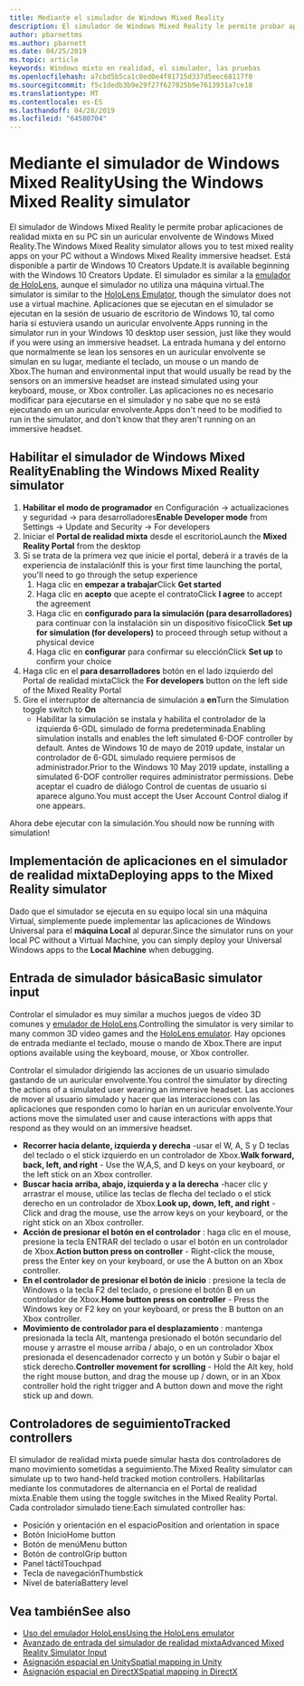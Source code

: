 ```yaml
---
title: Mediante el simulador de Windows Mixed Reality
description: El simulador de Windows Mixed Reality le permite probar aplicaciones de realidad mixta en su PC sin un auricular envolvente de Windows Mixed Reality.
author: pbarnettms
ms.author: pbarnett
ms.date: 04/25/2019
ms.topic: article
keywords: Windows mixto en realidad, el simulador, las pruebas
ms.openlocfilehash: a7cbd5b5ca1c0ed0e4f81715d337d5eec68117f0
ms.sourcegitcommit: f5c1dedb3b9e29f27f627025b9e7613931a7ce18
ms.translationtype: MT
ms.contentlocale: es-ES
ms.lasthandoff: 04/28/2019
ms.locfileid: "64580704"
---
```

# <a name="using-the-windows-mixed-reality-simulator"></a><span data-ttu-id="16344-104">Mediante el simulador de Windows Mixed Reality</span><span class="sxs-lookup"><span data-stu-id="16344-104">Using the Windows Mixed Reality simulator</span></span>

<span data-ttu-id="16344-105">El simulador de Windows Mixed Reality le permite probar aplicaciones de realidad mixta en su PC sin un auricular envolvente de Windows Mixed Reality.</span><span class="sxs-lookup"><span data-stu-id="16344-105">The Windows Mixed Reality simulator allows you to test mixed reality apps on your PC without a Windows Mixed Reality immersive headset.</span></span> <span data-ttu-id="16344-106">Está disponible a partir de Windows 10 Creators Update.</span><span class="sxs-lookup"><span data-stu-id="16344-106">It is available beginning with the Windows 10 Creators Update.</span></span> <span data-ttu-id="16344-107">El simulador es similar a la [emulador de HoloLens](using-the-hololens-emulator.md), aunque el simulador no utiliza una máquina virtual.</span><span class="sxs-lookup"><span data-stu-id="16344-107">The simulator is similar to the [HoloLens Emulator](using-the-hololens-emulator.md), though the simulator does not use a virtual machine.</span></span> <span data-ttu-id="16344-108">Aplicaciones que se ejecutan en el simulador se ejecutan en la sesión de usuario de escritorio de Windows 10, tal como haría si estuviera usando un auricular envolvente.</span><span class="sxs-lookup"><span data-stu-id="16344-108">Apps running in the simulator run in your Windows 10 desktop user session, just like they would if you were using an immersive headset.</span></span> <span data-ttu-id="16344-109">La entrada humana y del entorno que normalmente se lean los sensores en un auricular envolvente se simulan en su lugar, mediante el teclado, un mouse o un mando de Xbox.</span><span class="sxs-lookup"><span data-stu-id="16344-109">The human and environmental input that would usually be read by the sensors on an immersive headset are instead simulated using your keyboard, mouse, or Xbox controller.</span></span> <span data-ttu-id="16344-110">Las aplicaciones no es necesario modificar para ejecutarse en el simulador y no sabe que no se está ejecutando en un auricular envolvente.</span><span class="sxs-lookup"><span data-stu-id="16344-110">Apps don't need to be modified to run in the simulator, and don't know that they aren't running on an immersive headset.</span></span>

## <a name="enabling-the-windows-mixed-reality-simulator"></a><span data-ttu-id="16344-111">Habilitar el simulador de Windows Mixed Reality</span><span class="sxs-lookup"><span data-stu-id="16344-111">Enabling the Windows Mixed Reality simulator</span></span>

1. <span data-ttu-id="16344-112">**Habilitar el modo de programador** en Configuración -> actualizaciones y seguridad -> para desarrolladores</span><span class="sxs-lookup"><span data-stu-id="16344-112">**Enable Developer mode** from Settings -> Update and Security -> For developers</span></span>
2. <span data-ttu-id="16344-113">Iniciar el **Portal de realidad mixta** desde el escritorio</span><span class="sxs-lookup"><span data-stu-id="16344-113">Launch the **Mixed Reality Portal** from the desktop</span></span>
3. <span data-ttu-id="16344-114">Si se trata de la primera vez que inicie el portal, deberá ir a través de la experiencia de instalación</span><span class="sxs-lookup"><span data-stu-id="16344-114">If this is your first time launching the portal, you'll need to go through the setup experience</span></span>
   1. <span data-ttu-id="16344-115">Haga clic en **empezar a trabajar**</span><span class="sxs-lookup"><span data-stu-id="16344-115">Click **Get started**</span></span>
   2. <span data-ttu-id="16344-116">Haga clic en **acepto** que acepte el contrato</span><span class="sxs-lookup"><span data-stu-id="16344-116">Click **I agree** to accept the agreement</span></span>
   3. <span data-ttu-id="16344-117">Haga clic en **configurado para la simulación (para desarrolladores)** para continuar con la instalación sin un dispositivo físico</span><span class="sxs-lookup"><span data-stu-id="16344-117">Click **Set up for simulation (for developers)** to proceed through setup without a physical device</span></span>
   4. <span data-ttu-id="16344-118">Haga clic en **configurar** para confirmar su elección</span><span class="sxs-lookup"><span data-stu-id="16344-118">Click **Set up** to confirm your choice</span></span>
4. <span data-ttu-id="16344-119">Haga clic en el **para desarrolladores** botón en el lado izquierdo del Portal de realidad mixta</span><span class="sxs-lookup"><span data-stu-id="16344-119">Click the **For developers** button on the left side of the Mixed Reality Portal</span></span>
5. <span data-ttu-id="16344-120">Gire el interruptor de alternancia de simulación a **en**</span><span class="sxs-lookup"><span data-stu-id="16344-120">Turn the Simulation toggle switch to **On**</span></span>
   * <span data-ttu-id="16344-121">Habilitar la simulación se instala y habilita el controlador de la izquierda 6-GDL simulado de forma predeterminada.</span><span class="sxs-lookup"><span data-stu-id="16344-121">Enabling simulation installs and enables the left simulated 6-DOF controller by default.</span></span>  <span data-ttu-id="16344-122">Antes de Windows 10 de mayo de 2019 update, instalar un controlador de 6-GDL simulado requiere permisos de administrador.</span><span class="sxs-lookup"><span data-stu-id="16344-122">Prior to the Windows 10 May 2019 update, installing a simulated 6-DOF controller requires administrator permissions.</span></span>  <span data-ttu-id="16344-123">Debe aceptar el cuadro de diálogo Control de cuentas de usuario si aparece alguno.</span><span class="sxs-lookup"><span data-stu-id="16344-123">You must accept the User Account Control dialog if one appears.</span></span>

<span data-ttu-id="16344-124">Ahora debe ejecutar con la simulación.</span><span class="sxs-lookup"><span data-stu-id="16344-124">You should now be running with simulation!</span></span>

## <a name="deploying-apps-to-the-mixed-reality-simulator"></a><span data-ttu-id="16344-125">Implementación de aplicaciones en el simulador de realidad mixta</span><span class="sxs-lookup"><span data-stu-id="16344-125">Deploying apps to the Mixed Reality simulator</span></span>

<span data-ttu-id="16344-126">Dado que el simulador se ejecuta en su equipo local sin una máquina Virtual, simplemente puede implementar las aplicaciones de Windows Universal para el **máquina Local** al depurar.</span><span class="sxs-lookup"><span data-stu-id="16344-126">Since the simulator runs on your local PC without a Virtual Machine, you can simply deploy your Universal Windows apps to the **Local Machine** when debugging.</span></span>

## <a name="basic-simulator-input"></a><span data-ttu-id="16344-127">Entrada de simulador básica</span><span class="sxs-lookup"><span data-stu-id="16344-127">Basic simulator input</span></span>

<span data-ttu-id="16344-128">Controlar el simulador es muy similar a muchos juegos de vídeo 3D comunes y [emulador de HoloLens](using-the-hololens-emulator.md).</span><span class="sxs-lookup"><span data-stu-id="16344-128">Controlling the simulator is very similar to many common 3D video games and the [HoloLens emulator](using-the-hololens-emulator.md).</span></span> <span data-ttu-id="16344-129">Hay opciones de entrada mediante el teclado, mouse o mando de Xbox.</span><span class="sxs-lookup"><span data-stu-id="16344-129">There are input options available using the keyboard, mouse, or Xbox controller.</span></span>

<span data-ttu-id="16344-130">Controlar el simulador dirigiendo las acciones de un usuario simulado gastando de un auricular envolvente.</span><span class="sxs-lookup"><span data-stu-id="16344-130">You control the simulator by directing the actions of a simulated user wearing an immersive headset.</span></span> <span data-ttu-id="16344-131">Las acciones de mover al usuario simulado y hacer que las interacciones con las aplicaciones que responden como lo harían en un auricular envolvente.</span><span class="sxs-lookup"><span data-stu-id="16344-131">Your actions move the simulated user and cause interactions with apps that respond as they would on an immersive headset.</span></span>
* <span data-ttu-id="16344-132">**Recorrer hacia delante, izquierda y derecha** -usar el W, A, S y D teclas del teclado o el stick izquierdo en un controlador de Xbox.</span><span class="sxs-lookup"><span data-stu-id="16344-132">**Walk forward, back, left, and right** - Use the W,A,S, and D keys on your keyboard, or the left stick on an Xbox controller.</span></span>
* <span data-ttu-id="16344-133">**Buscar hacia arriba, abajo, izquierda y a la derecha** -hacer clic y arrastrar el mouse, utilice las teclas de flecha del teclado o el stick derecho en un controlador de Xbox.</span><span class="sxs-lookup"><span data-stu-id="16344-133">**Look up, down, left, and right** - Click and drag the mouse, use the arrow keys on your keyboard, or the right stick on an Xbox controller.</span></span>
* <span data-ttu-id="16344-134">**Acción de presionar el botón en el controlador** : haga clic en el mouse, presione la tecla ENTRAR del teclado o usar el botón en un controlador de Xbox.</span><span class="sxs-lookup"><span data-stu-id="16344-134">**Action button press on controller** - Right-click the mouse, press the Enter key on your keyboard, or use the A button on an Xbox controller.</span></span>
* <span data-ttu-id="16344-135">**En el controlador de presionar el botón de inicio** : presione la tecla de Windows o la tecla F2 del teclado, o presione el botón B en un controlador de Xbox.</span><span class="sxs-lookup"><span data-stu-id="16344-135">**Home button press on controller** - Press the Windows key or F2 key on your keyboard, or press the B button on an Xbox controller.</span></span>
* <span data-ttu-id="16344-136">**Movimiento de controlador para el desplazamiento** : mantenga presionada la tecla Alt, mantenga presionado el botón secundario del mouse y arrastre el mouse arriba / abajo, o en un controlador Xbox presionada el desencadenador correcto y un botón y Subir o bajar el stick derecho.</span><span class="sxs-lookup"><span data-stu-id="16344-136">**Controller movement for scrolling** - Hold the Alt key, hold the right mouse button, and drag the mouse up / down, or in an Xbox controller hold the right trigger and A button down and move the right stick up and down.</span></span>

## <a name="tracked-controllers"></a><span data-ttu-id="16344-137">Controladores de seguimiento</span><span class="sxs-lookup"><span data-stu-id="16344-137">Tracked controllers</span></span>

<span data-ttu-id="16344-138">El simulador de realidad mixta puede simular hasta dos controladores de mano movimiento sometidas a seguimiento.</span><span class="sxs-lookup"><span data-stu-id="16344-138">The Mixed Reality simulator can simulate up to two hand-held tracked motion controllers.</span></span> <span data-ttu-id="16344-139">Habilitarlas mediante los conmutadores de alternancia en el Portal de realidad mixta.</span><span class="sxs-lookup"><span data-stu-id="16344-139">Enable them using the toggle switches in the Mixed Reality Portal.</span></span> <span data-ttu-id="16344-140">Cada controlador simulado tiene:</span><span class="sxs-lookup"><span data-stu-id="16344-140">Each simulated controller has:</span></span>
* <span data-ttu-id="16344-141">Posición y orientación en el espacio</span><span class="sxs-lookup"><span data-stu-id="16344-141">Position and orientation in space</span></span>
* <span data-ttu-id="16344-142">Botón Inicio</span><span class="sxs-lookup"><span data-stu-id="16344-142">Home button</span></span>
* <span data-ttu-id="16344-143">Botón de menú</span><span class="sxs-lookup"><span data-stu-id="16344-143">Menu button</span></span>
* <span data-ttu-id="16344-144">Botón de control</span><span class="sxs-lookup"><span data-stu-id="16344-144">Grip button</span></span>
* <span data-ttu-id="16344-145">Panel táctil</span><span class="sxs-lookup"><span data-stu-id="16344-145">Touchpad</span></span>
* <span data-ttu-id="16344-146">Tecla de navegación</span><span class="sxs-lookup"><span data-stu-id="16344-146">Thumbstick</span></span>
* <span data-ttu-id="16344-147">Nivel de batería</span><span class="sxs-lookup"><span data-stu-id="16344-147">Battery level</span></span>

## <a name="see-also"></a><span data-ttu-id="16344-148">Vea también</span><span class="sxs-lookup"><span data-stu-id="16344-148">See also</span></span>
* [<span data-ttu-id="16344-149">Uso del emulador HoloLens</span><span class="sxs-lookup"><span data-stu-id="16344-149">Using the HoloLens emulator</span></span>](using-the-hololens-emulator.md)
* [<span data-ttu-id="16344-150">Avanzado de entrada del simulador de realidad mixta</span><span class="sxs-lookup"><span data-stu-id="16344-150">Advanced Mixed Reality Simulator Input</span></span>](advanced-hololens-emulator-and-mixed-reality-simulator-input.md)
* [<span data-ttu-id="16344-151">Asignación espacial en Unity</span><span class="sxs-lookup"><span data-stu-id="16344-151">Spatial mapping in Unity</span></span>](spatial-mapping-in-unity.md)
* [<span data-ttu-id="16344-152">Asignación espacial en DirectX</span><span class="sxs-lookup"><span data-stu-id="16344-152">Spatial mapping in DirectX</span></span>](spatial-mapping-in-directx.md)

